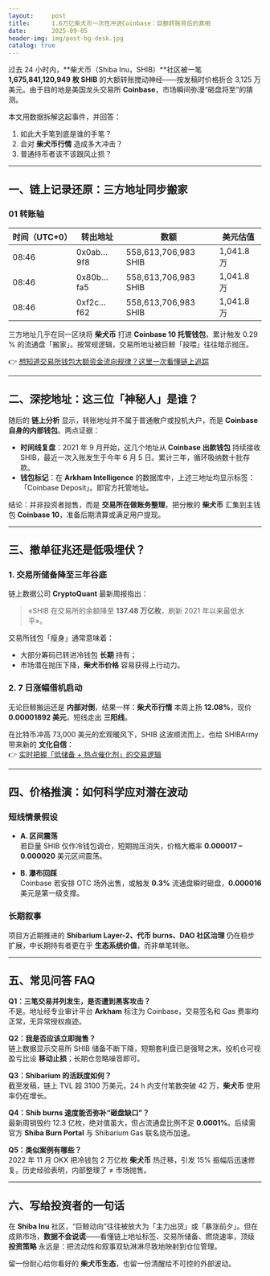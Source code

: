```yaml
---
layout:     post
title:      1.6万亿柴犬币一次性冲进Coinbase：巨额转账背后的真相
date:       2025-09-05
header-img: img/post-bg-desk.jpg
catalog: true
---
```


过去 24 小时内，**柴犬币（Shiba Inu，SHIB）**社区被一笔 **1,675,841,120,949 枚 SHIB** 的大额转账搅动神经——按发稿时价格折合 3,125 万美元。由于目的地是美国龙头交易所 **Coinbase**，市场瞬间弥漫“砸盘将至”的猜测。

本文用数据拆解这起事件，并回答：  
1. 如此大手笔到底是谁的手笔？  
2. 会对 **柴犬币行情** 造成多大冲击？  
3. 普通持币者该不该跟风止损？

---

## 一、链上记录还原：三方地址同步搬家

### 01 转账轴

| 时间（UTC+0） | 转出地址 | 数额 | 美元估值 |
|---------------|-------------|------------|-----------|
| 08:46 | 0x0ab…9f8 | 558,613,706,983 SHIB | 1,041.8 万 |
| 08:46 | 0x80b…fa5 | 558,613,706,983 SHIB | 1,041.8 万 |
| 08:46 | 0xf2c…f62 | 558,613,706,983 SHIB | 1,041.8 万 |

三方地址几乎在同一区块将 **柴犬币** 打进 **Coinbase 10 托管钱包**，累计触发 0.29 % 的流通盘「搬家」。按常规逻辑，交易所地址被巨鲸「投喂」往往暗示抛压。

👉 [想知道交易所钱包大额资金流向规律？这里一次看懂链上追踪](https://okxdog.com/)

---

## 二、深挖地址：这三位「神秘人」是谁？

随后的 **链上分析** 显示，转账地址并不属于普通散户或投机大户，而是 **Coinbase 自身的内部钱包**。两点证据：

- **时间线复盘**：2021 年 9 月开始，这几个地址从 **Coinbase 出款钱包** 持续接收 SHIB，最近一次入账发生于今年 6 月 5 日。累计三年，循环吸纳数十批存款。
- **钱包标记**：在 **Arkham Intelligence** 的数据库中，上述三地址均显示标签：「Coinbase Deposit」。即官方托管地址。

结论：并非投资者抛售，而是 **交易所在做账务整理**，把分散的 **柴犬币** 汇集到主钱包 **Coinbase 10**，准备后期清算或满足用户提现。

---

## 三、撤单征兆还是低吸埋伏？

### 1. 交易所储备降至三年谷底

链上数据公司 **CryptoQuant** 最新周报指出：  
> «SHIB 在交易所的余额降至 **137.48 万亿枚**，刷新 2021 年以来最低水平»。

交易所钱包「瘦身」通常意味着：  
- 大部分筹码已转进冷钱包 **长期** 持有；  
- 市场潜在抛压下降，**柴犬币价格** 容易获得上行动力。

### 2. 7 日涨幅借机启动

无论巨鲸搬运还是 **内部对倒**，结果一样：**柴犬币行情** 本周上扬 **12.08%**，现价 **0.00001892 美元**，短线走出 **三阳线**。

在比特币冲高 73,000 美元的宏观暖风下，SHIB 这波顺流而上，也给 SHIBArmy 带来新的 **文化自信**：  
👉 [实时把握「低储备 + 热点催化剂」的交易逻辑](https://okxdog.com/)

---

## 四、价格推演：如何科学应对潜在波动

### 短线情景假设

- **A. 区间震荡**  
  若巨量 SHIB 仅作冷钱包调仓，短期抛压消失，价格大概率 **0.000017 – 0.000020** 美元区间震荡。
  
- **B. 瀑布回踩**  
  Coinbase 若安排 OTC 场外出售，或触发 **0.3%** 流通盘瞬时砸盘，**0.000016** 美元是第一级支撑。

### 长期叙事

项目方近期推进的 **Shibarium Layer-2、代币 burns、DAO 社区治理** 仍在稳步扩展，中长期持有者更在乎 **生态系统价值**，而非单笔转账。

---

## 五、常见问答 FAQ

**Q1：三笔交易并列发生，是否遭到黑客攻击？**  
不是。地址经专业审计平台 **Arkham** 标注为 Coinbase，交易签名和 Gas 费率均正常，无异常授权痕迹。

**Q2：我是否应该立即抛售？**  
链上数据显示交易所 SHIB 储备不断下降，短期套利盘已是强弩之末。投机仓可视盈亏比设 **移动止损**；长期仓忽略噪音即可。

**Q3：Shibarium 的活跃度如何？**  
截至发稿，链上 TVL 超 3100 万美元，24 h 内支付笔数突破 42 万，**柴犬币** 使用率仍在增长。

**Q4：Shib burns 速度能否弥补“砸盘缺口”？**  
最新周销毁约 12.3 亿枚，绝对值虽大，但占流通盘比例不足 **0.0001%**。后续需官方 **Shiba Burn Portal** 与 Shibarium Gas 联名烧币加速。

**Q5：类似案例有哪些？**  
2022 年 11 月 OKX 把冷钱包 2 万亿枚 **柴犬币** 热迁移，引发 15% 振幅后迅速修复。历史经验表明，内部整理了 ≠ 市场抛售。

---

## 六、写给投资者的一句话

在 **Shiba Inu** 社区，“巨鲸动向”往往被放大为「主力出货」或「暴涨前夕」。但在成熟市场，**数据不会说谎**——看懂链上地址标签、交易所储备、燃烧速率，顶级 **投资策略** 永远是：把流动性和叙事双轨淋淋尽致地映射到仓位管理。

留一份耐心给你看好的 **柴犬币生态**，也留一份清醒给不可控的外部波动。